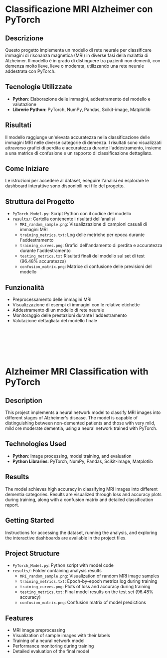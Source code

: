 # Classificazione MRI Alzheimer con PyTorch

## Descrizione
Questo progetto implementa un modello di rete neurale per classificare immagini di risonanza magnetica (MRI) in diverse fasi della malattia di Alzheimer. Il modello è in grado di distinguere tra pazienti non dementi, con demenza molto lieve, lieve o moderata, utilizzando una rete neurale addestrata con PyTorch.

## Tecnologie Utilizzate
- **Python**: Elaborazione delle immagini, addestramento del modello e valutazione
- **Librerie Python**: PyTorch, NumPy, Pandas, Scikit-image, Matplotlib

## Risultati
Il modello raggiunge un'elevata accuratezza nella classificazione delle immagini MRI nelle diverse categorie di demenza. I risultati sono visualizzati attraverso grafici di perdita e accuratezza durante l'addestramento, insieme a una matrice di confusione e un rapporto di classificazione dettagliato.

## Come Iniziare
Le istruzioni per accedere al dataset, eseguire l'analisi ed esplorare le dashboard interattive sono disponibili nei file del progetto.

## Struttura del Progetto
- `PyTorch_Model.py`: Script Python con il codice del modello
- `results/`: Cartella contenente i risultati dell'analisi
  - `MRI_random_sample.png`: Visualizzazione di campioni casuali di immagini MRI
  - `training_metrics.txt`: Log delle metriche per epoca durante l'addestramento
  - `training_curves.png`: Grafici dell'andamento di perdita e accuratezza durante l'addestramento
  - `testing_metrics.txt`:Risultati finali del modello sul set di test (96.48% accuratezza)
  - `confusion_matrix.png`: Matrice di confusione delle previsioni del modello

## Funzionalità
- Preprocessamento delle immagini MRI
- Visualizzazione di esempi di immagini con le relative etichette
- Addestramento di un modello di rete neurale
- Monitoraggio delle prestazioni durante l'addestramento
- Valutazione dettagliata del modello finale


<br><br><br><br><br>


# Alzheimer MRI Classification with PyTorch

## Description
This project implements a neural network model to classify MRI images into different stages of Alzheimer's disease. The model is capable of distinguishing between non-demented patients and those with very mild, mild ore moderate dementia, using a neural network trained with PyTorch.

## Technologies Used
- **Python**: Image processing, model training, and evaluation
- **Python Libraries**: PyTorch, NumPy, Pandas, Scikit-image, Matplotlib

## Results
The model achieves high accuracy in classifying MRI images into different dementia categories. Results are visualized through loss and accuracy plots during training, along with a confusion matrix and detailed classification report.

## Getting Started
Instructions for accessing the dataset, running the analysis, and exploring the interactive dashboards are available in the project files.

## Project Structure
- `PyTorch_Model.py`: Python script with model code
- `results/`: Folder containing analysis results
  - `MRI_random_sample.png`: Visualization of random MRI image samples
  - `training_metrics.txt`: Epoch-by-epoch metrics log during training
  - `training_curves.png`: Plots of loss and accuracy during training
  - `testing_metrics.txt`: Final model results on the test set (96.48% accuracy)
  - `confusion_matrix.png`: Confusion matrix of model predictions

## Features
- MRI image preprocessing
- Visualization of sample images with their labels
- Training of a neural network model
- Performance monitoring during training
- Detailed evaluation of the final model
